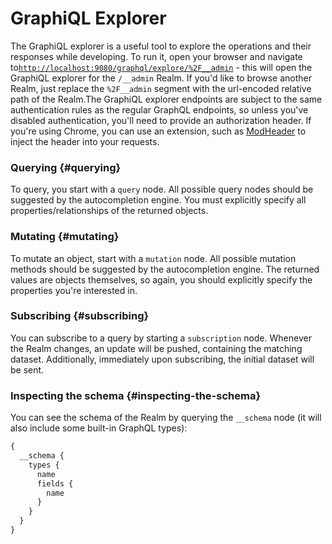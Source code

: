 # GraphiQL Explorer

The GraphiQL explorer is a useful tool to explore the operations and their responses while developing. To run it, open your browser and navigate to[`http://localhost:9080/graphql/explore/%2F__admin`](http://localhost:9080/graphql/explore/%2F__admin) - this will open the GraphiQL explorer for the `/__admin` Realm. If you'd like to browse another Realm, just replace the `%2F__admin` segment with the url-encoded relative path of the Realm.The GraphiQL explorer endpoints are subject to the same authentication rules as the regular GraphQL endpoints, so unless you've disabled authentication, you'll need to provide an authorization header. If you're using Chrome, you can use an extension, such as [ModHeader](https://chrome.google.com/webstore/detail/modheader/idgpnmonknjnojddfkpgkljpfnnfcklj) to inject the header into your requests.

### Querying {#querying}

To query, you start with a `query` node. All possible query nodes should be suggested by the autocompletion engine. You must explicitly specify all properties/relationships of the returned objects.

### Mutating {#mutating}

To mutate an object, start with a `mutation` node. All possible mutation methods should be suggested by the autocompletion engine. The returned values are objects themselves, so again, you should explicitly specify the properties you're interested in.

### Subscribing {#subscribing}

You can subscribe to a query by starting a `subscription` node. Whenever the Realm changes, an update will be pushed, containing the matching dataset. Additionally, immediately upon subscribing, the initial dataset will be sent.

### Inspecting the schema {#inspecting-the-schema}

You can see the schema of the Realm by querying the `__schema` node \(it will also include some built-in GraphQL types\):

```javascript
{
  __schema {
    types {
      name
      fields {
        name
      }
    }
  }
}
```

